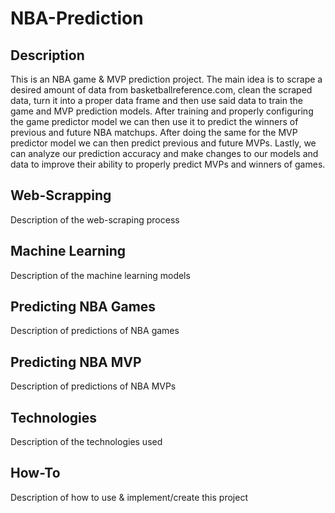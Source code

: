 # NBA-Prediction

## Description

This is an NBA game & MVP prediction project. The main idea is to scrape a desired amount of data from basketballreference.com, clean the scraped data, turn it into a proper data frame and then use said data to train the game and MVP prediction models. After training and properly configuring the game predictor model we can then use it to predict the winners of previous and future NBA matchups. After doing the same for the MVP predictor model we can then predict previous and future MVPs. Lastly, we can analyze our prediction accuracy and make changes to our models and data to improve their ability to properly predict MVPs and winners of games.

## Web-Scrapping

Description of the web-scraping process

## Machine Learning

Description of the machine learning models

## Predicting NBA Games

Description of predictions of NBA games

## Predicting NBA MVP

Description of predictions of NBA MVPs

## Technologies

Description of the technologies used

## How-To

Description of how to use & implement/create this project
